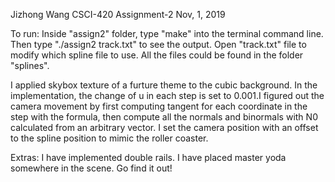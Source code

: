 Jizhong Wang
CSCI-420
Assignment-2
Nov, 1, 2019

To run:
Inside "assign2" folder, type "make" into the terminal command line. Then type "./assign2 track.txt" to see the output. Open "track.txt" file to modify which spline file to use. All the files could be found in the folder "splines".

I applied skybox texture of a furture theme to the cubic background. In the implementation, the change of u in each step is set to 0.001.I figured out the camera movement by first computing tangent for each coordinate in the step with the formula, then compute all the normals and binormals with N0 calculated from an arbitrary vector. I set the camera position with an offset to the spline position to mimic the roller coaster. 

Extras:
I have implemented double rails.
I have placed master yoda somewhere in the scene. Go find it out!


